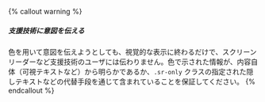 {% callout warning %}
##### 支援技術に意図を伝える

色を用いて意図を伝えようとしても、視覚的な表示に終わるだけで、スクリーンリーダーなど支援技術のユーザには伝わりません。色で示された情報が、内容自体（可視テキストなど）から明らかであるか、`.sr-only` クラスの指定された隠しテキストなどの代替手段を通じて含まれていることを保証してください。
{% endcallout %}
